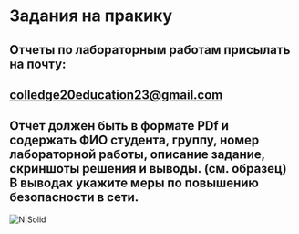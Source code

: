 # Задания на пракику
## Отчеты по лабораторным работам присылать на почту:
## colledge20education23@gmail.com
## Отчет должен быть в формате PDf и содержать ФИО студента, группу, номер лабораторной работы, описание задание, скриншоты решения и выводы. (см. образец) В выводах укажите меры по повышению безопасности в сети.

![N|Solid](https://mixnews.lv/wp-content/uploads/2023/04/1/2023-04-01-mixnews-img-4904.jpg)


